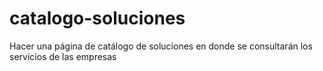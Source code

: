 # catalogo-soluciones
Hacer una página de catálogo de soluciones en donde se consultarán los servicios de las empresas 

